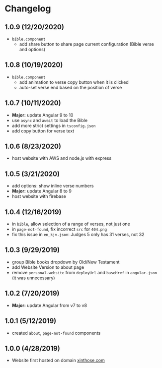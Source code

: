 # Changelog

## 1.0.9 (12/20/2020)

- `bible.component`
  - add share button to share page current configuration (Bible verse and options)

## 1.0.8 (10/19/2020)

- `bible.component`
  - add animation to verse copy button when it is clicked
  - auto-set verse end based on the position of verse 

## 1.0.7 (10/11/2020)

- **Major:** update Angular 9 to 10
- use `async` and `await` to load the Bible
- add more strict settings in `tsconfig.json`
- add copy button for verse text

## 1.0.6 (8/23/2020)

- host website with AWS and node.js with express

## 1.0.5 (3/21/2020)

- add options: show inline verse numbers
- **Major:** update Angular 8 to 9
- host website with firebase

## 1.0.4 (12/16/2019)

- in `bible`, allow selection of a range of verses, not just one
- in `page-not-found`, fix incorrect `src` for `404.png`
- fix this issue in `en_kjv.json`: Judges 5 only has 31 verses, not 32

## 1.0.3 (9/29/2019)

- group Bible books dropdown by Old/New Testament
- add Website Version to about page
- remove `personal-website` from `deployUrl` and `baseHref` in `angular.json` (it was unnecessary)

## 1.0.2 (7/20/2019)

- **Major:** update Angular from v7 to v8

## 1.0.1 (5/12/2019)

- created `about`, `page-not-found` components

## 1.0.0 (4/28/2019)

- Website first hosted on domain [xinthose.com](http://www.xinthose.com)
